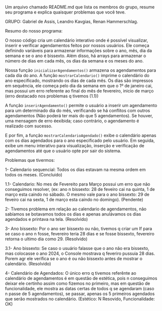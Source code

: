 Um arquivo chamado README.md que lista os membros do grupo, resume seu programa e explica quaisquer problemas que você teve.

GRUPO: Gabriel de Assis, Leandro Kavgias, Renan Hammerschlag.


Resumo do nosso programa:

 O nosso código cria um calendário interativo onde é possível visualizar, inserir e verificar agendamentos feitos por nossos usuários. Ele começa definindo variáveis para armazenar informações sobre o ano, mês, dia da semana e se o ano é bissexto. Além disso, há arrays para armazenar o número de dias em cada mês, os dias da semana e os meses do ano.

 Nossa função `inicializarAgendamentos()` armazena os agendamentos para cada dia do ano. A função `mostrarCalendario()` imprime o calendário do ano especificado, mostrando os dias de cada mês. Os dias são impressos em sequência, ele começa pelo dia da semana em que o 1º de janeiro cai, mas possui um erro referente ao final do mês de fevereiro, inicio de março (erro destacado nos problemas q tivemos (1.1))

 A função `inserirAgendamento()` permite o usuário a inserir um agendamento para um determinado dia do mês, verificando se há conflitos com outros agendamentos (Não poderá ter mais do que 5 agendamentos). Se houver, uma mensagem de erro éexibida; caso contrário, o agendamento é realizado com sucesso.

E por fim, a função `mostrarCalendarioAgendado()` exibe o calendário apenas com os dias agendados para o ano especificado pelo usuário. Em seguida, exibe um menu interativo para visualização, inserção e verificação de agendamentos até que o usuário opte por sair do sistema.


Problemas que tivermos:

1- Calendario sequencial: Todos os dias estavam na mesma ordem em todos os meses. 
(Concluido) 

1.1- Calendario: No mes de Fevereito para Março possui um erro que não conseguimos resolver, (ex: ano n bissexto: 28 de feveiro cai na quinta, 1 de março esta caindo no sábado. O mesmo vale para o ano bissexto: 29 de feveiro cai na sexta, 1 de março esta caindo no domingo). (Pendente)

2- Tivemos problema em relação ao calendario de agendamentos, não sabíamos se botavamos todos os dias e apenas anulávamos os dias agendados e printava na tela. (Resolvido)

3- Ano bissexto: Por o ano ser bissexto ou não, tivemos q criar um If para se caso o ano n fosse, fevereiro teria 28 dias e se fosse bissexto, fevereiro retorna o ultimo dia como 29. (Resolvido)

3.1- Ano bissexto: Se caso o usuário falasse que o ano não era bissexto, mas colocasse o ano 2024, o Console mostrava q feveriro pussuia 28 dias. Porem agr ele verifica se o ano é ou não bissexto antes de mostrar o calendário. (Resolvido) 

4- Calendário de Agendados: O único erro q tivemos referênte ao calendário de agendamentos é em questão de estética, pois n conseguimos deixar ele certinho assim como fizemos no primeiro, mas em questão de funcionalidade, ele mostra as datas certas de todos q se agendaram (caso n passe de 5 agendamentos), se passar, apenas os 5 primeiros agendados que serão mostrados no calendário.
(Estético: N Resovido, Funcionalidade: OK)
